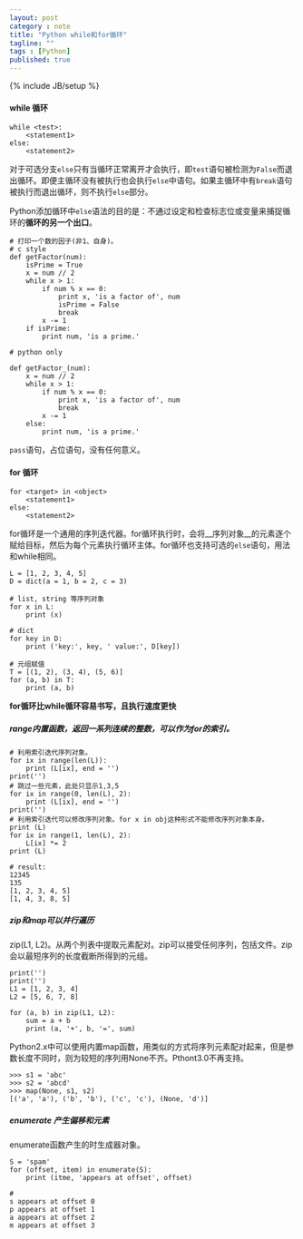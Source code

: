 ```yaml
---
layout: post
category : note
title: "Python while和for循环"
tagline: ""
tags : [Python]
published: true
---
```

{% include JB/setup %}

#### while 循环

```
while <test>:
    <statement1>
else:
    <statement2>
```

对于可选分支`else`只有当循环正常离开才会执行，即`test`语句被检测为`False`而退出循环。即便主循环没有被执行也会执行`else`中语句。如果主循环中有`break`语句被执行而退出循环，则不执行`else`部分。

Python添加循环中`else`语法的目的是：不通过设定和检查标志位或变量来捕捉循环的**循环的另一个出口**。

```
# 打印一个数的因子(非1、自身)。
# c style
def getFactor(num):
    isPrime = True
    x = num // 2
    while x > 1:
        if num % x == 0:
            print x, 'is a factor of', num
            isPrime = False
            break
        x -= 1
    if isPrime:
        print num, 'is a prime.'
    
# python only

def getFactor_(num):
    x = num // 2
    while x > 1:
        if num % x == 0:
            print x, 'is a factor of', num
            break
        x -= 1
    else:
        print num, 'is a prime.'
```

`pass`语句，占位语句，没有任何意义。

#### for 循环

```
for <target> in <object>
    <statement1>
else:
    <statement2>
```

for循环是一个通用的序列迭代器。for循环执行时，会将__序列对象__的元素逐个赋给目标，然后为每个元素执行循环主体。for循环也支持可选的`else`语句，用法和while相同。

```
L = [1, 2, 3, 4, 5]
D = dict(a = 1, b = 2, c = 3)

# list, string 等序列对象
for x in L:
    print (x)

# dict
for key in D:
    print ('key:', key, ' value:', D[key])

# 元组赋值
T = [(1, 2), (3, 4), (5, 6)]
for (a, b) in T:
    print (a, b)
```

__for循环比while循环容易书写，且执行速度更快__

##### range内置函数，返回一系列连续的整数，可以作为for的索引。

```
# 利用索引迭代序列对象。
for ix in range(len(L)):
    print (L[ix], end = '')
print('')
# 跳过一些元素，此处只显示1,3,5
for ix in range(0, len(L), 2):
    print (L[ix], end = '')
print('')
# 利用索引迭代可以修改序列对象。for x in obj这种形式不能修改序列对象本身。
print (L)
for ix in range(1, len(L), 2):
    L[ix] *= 2
print (L)

# result:
12345
135
[1, 2, 3, 4, 5]
[1, 4, 3, 8, 5]
```

##### zip和map可以并行遍历
zip(L1, L2)。从两个列表中提取元素配对。zip可以接受任何序列，包括文件。zip会以最短序列的长度截断所得到的元组。

```
print('')
print('')
L1 = [1, 2, 3, 4]
L2 = [5, 6, 7, 8]

for (a, b) in zip(L1, L2):
    sum = a + b
    print (a, '+', b, '=', sum)
```

Python2.x中可以使用内置map函数，用类似的方式将序列元素配对起来，但是参数长度不同时，则为较短的序列用None不齐。Pthont3.0不再支持。

```
>>> s1 = 'abc'
>>> s2 = 'abcd'
>>> map(None, s1, s2)
[('a', 'a'), ('b', 'b'), ('c', 'c'), (None, 'd')]
```

##### enumerate 产生偏移和元素
enumerate函数产生的时生成器对象。

```
S = 'spam'
for (offset, item) in enumerate(S):
    print (itme, 'appears at offset', offset)

#
s appears at offset 0
p appears at offset 1
a appears at offset 2
m appears at offset 3
```
